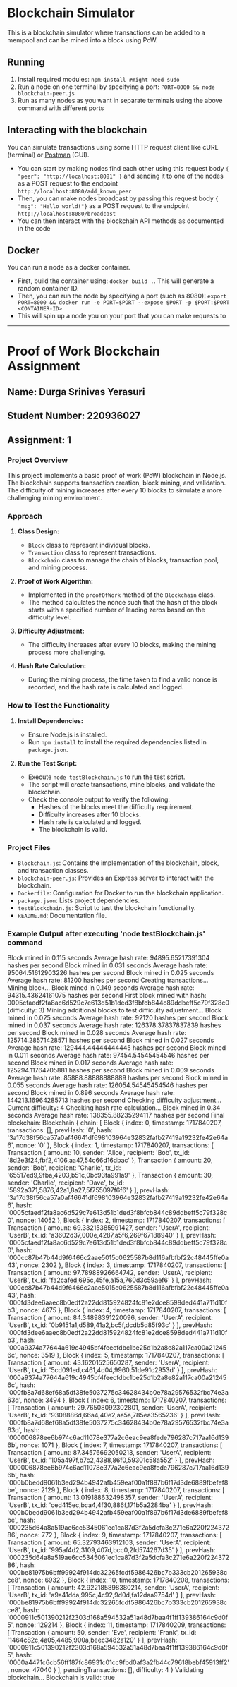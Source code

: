 # Blockchain Simulator

This is a blockchain simulator where transactions can be added to a mempool and can be mined into a block using PoW.

## Running

1. Install required modules: `npm install #might need sudo`
2. Run a node on one terminal by specifying a port: `PORT=8000 && node blockchain-peer.js`
3. Run as many nodes as you want in separate terminals using the above command with different ports

## Interacting with the blockchain

You can simulate transactions using some HTTP request client like cURL (terminal) or [Postman](https://www.postman.com/) (GUI).

- You can start by making nodes find each other using this request body `{ "peer": "http://localhost:8081" }` and sending it to one of the nodes as a POST request to the endpoint `http://localhost:8080/add_known_peer`
- Then, you can make nodes broadcast by passing this request body `{ "msg": "Hello world!"}` as a POST request to the endpoint `http://localhost:8080/broadcast`
- You can then interact with the blockchain API methods as documented in the code

## Docker

You can run a node as a docker container.

- First, build the container using: `docker build .`. This will generate a random container ID.
- Then, you can run the node by specifying a port (such as 8080): `export PORT=8000 && docker run -e PORT=$PORT --expose $PORT -p $PORT:$PORT <CONTAINER-ID>`
- This will spin up a node you on your port that you can make requests to

---

# Proof of Work Blockchain Assignment

## Name: Durga Srinivas Yerasuri

## Student Number: 220936027

## Assignment: 1

### Project Overview

This project implements a basic proof of work (PoW) blockchain in Node.js. The blockchain supports transaction creation, block mining, and validation. The difficulty of mining increases after every 10 blocks to simulate a more challenging mining environment.

### Approach

1. **Class Design:**

   - `Block` class to represent individual blocks.
   - `Transaction` class to represent transactions.
   - `Blockchain` class to manage the chain of blocks, transaction pool, and mining process.

2. **Proof of Work Algorithm:**

   - Implemented in the `proofOfWork` method of the `Blockchain` class.
   - The method calculates the nonce such that the hash of the block starts with a specified number of leading zeros based on the difficulty level.

3. **Difficulty Adjustment:**

   - The difficulty increases after every 10 blocks, making the mining process more challenging.

4. **Hash Rate Calculation:**
   - During the mining process, the time taken to find a valid nonce is recorded, and the hash rate is calculated and logged.

### How to Test the Functionality

1. **Install Dependencies:**

   - Ensure Node.js is installed.
   - Run `npm install` to install the required dependencies listed in `package.json`.

2. **Run the Test Script:**
   - Execute `node testBlockchain.js` to run the test script.
   - The script will create transactions, mine blocks, and validate the blockchain.
   - Check the console output to verify the following:
     - Hashes of the blocks meet the difficulty requirement.
     - Difficulty increases after 10 blocks.
     - Hash rate is calculated and logged.
     - The blockchain is valid.

### Project Files

- `Blockchain.js`: Contains the implementation of the blockchain, block, and transaction classes.
- `blockchain-peer.js`: Provides an Express server to interact with the blockchain.
- `Dockerfile`: Configuration for Docker to run the blockchain application.
- `package.json`: Lists project dependencies.
- `testBlockchain.js`: Script to test the blockchain functionality.
- `README.md`: Documentation file.

### Example Output after executing 'node testBlockchain.js' command

Block mined in 0.115 seconds
Average hash rate: 94895.65217391304 hashes per second
Block mined in 0.031 seconds
Average hash rate: 95064.51612903226 hashes per second
Block mined in 0.025 seconds
Average hash rate: 81200 hashes per second
Creating transactions...
Mining block...
Block mined in 0.149 seconds
Average hash rate: 94315.43624161075 hashes per second
First block mined with hash: 0005cfaedf2fa8ac6d529c7e613d51b1ded3f8bfcb844c89ddbeff5c79f328c0 (difficulty: 3)
Mining additional blocks to test difficulty adjustment...
Block mined in 0.025 seconds
Average hash rate: 92120 hashes per second
Block mined in 0.037 seconds
Average hash rate: 126378.37837837839 hashes per second
Block mined in 0.028 seconds
Average hash rate: 125714.28571428571 hashes per second
Block mined in 0.027 seconds
Average hash rate: 129444.44444444445 hashes per second
Block mined in 0.011 seconds
Average hash rate: 97454.54545454546 hashes per second
Block mined in 0.017 seconds
Average hash rate: 125294.11764705881 hashes per second
Block mined in 0.009 seconds
Average hash rate: 85888.88888888889 hashes per second
Block mined in 0.055 seconds
Average hash rate: 126054.54545454546 hashes per second
Block mined in 0.896 seconds
Average hash rate: 144213.16964285713 hashes per second
Checking difficulty adjustment...
Current difficulty: 4
Checking hash rate calculation...
Block mined in 0.34 seconds
Average hash rate: 138355.88235294117 hashes per second
Final blockchain:
Blockchain {
chain: [
Block {
index: 0,
timestamp: 1717840207,
transactions: [],
prevHash: '0',
hash: '3a17d38f56ca57a0af46641df698103964e32832fafb27419a19232fe42e64a6',
nonce: '0'
},
Block {
index: 1,
timestamp: 1717840207,
transactions: [
Transaction {
amount: 10,
sender: 'Alice',
recipient: 'Bob',
tx_id: '8d2e3f24,fbf2,4106,aa47,54c66d16dbac'
},
Transaction {
amount: 20,
sender: 'Bob',
recipient: 'Charlie',
tx_id: '65517ed9,9fba,4203,b51c,0bc93fa991a9'
},
Transaction {
amount: 30,
sender: 'Charlie',
recipient: 'Dave',
tx_id: '5892a371,5876,42a1,8a27,5f755097f6f6'
}
],
prevHash: '3a17d38f56ca57a0af46641df698103964e32832fafb27419a19232fe42e64a6',
hash: '0005cfaedf2fa8ac6d529c7e613d51b1ded3f8bfcb844c89ddbeff5c79f328c0',
nonce: 14052
},
Block {
index: 2,
timestamp: 1717840207,
transactions: [
Transaction {
amount: 69.33215385991427,
sender: 'UserA',
recipient: 'UserB',
tx_id: 'a3602d37,000e,4287,a5f6,269f67188940'
}
],
prevHash: '0005cfaedf2fa8ac6d529c7e613d51b1ded3f8bfcb844c89ddbeff5c79f328c0',
hash: '000cc87b47b44d9f6466c2aae5015c0625587b8d116afbfbf22c48445ffe0a43',
nonce: 2302
},
Block {
index: 3,
timestamp: 1717840207,
transactions: [
Transaction {
amount: 97.78988926664742,
sender: 'UserA',
recipient: 'UserB',
tx_id: 'fa2cafed,695c,45fe,a15a,760d3c59aef6'
}
],
prevHash: '000cc87b47b44d9f6466c2aae5015c0625587b8d116afbfbf22c48445ffe0a43',
hash: '000fd3dee6aaec8b0edf2a22dd815924824fc81e2dce8598ded441a711d10fb3',
nonce: 4675
},
Block {
index: 4,
timestamp: 1717840207,
transactions: [
Transaction {
amount: 84.34898391220096,
sender: 'UserA',
recipient: 'UserB',
tx_id: '0b9151a1,d589,41a2,bc5f,dcdb5d85f93c'
}
],
prevHash: '000fd3dee6aaec8b0edf2a22dd815924824fc81e2dce8598ded441a711d10fb3',
hash: '000a9374a77644a619c4945bf4feecfdbc1be25d1b2a8e82a117ca00a212456c',
nonce: 3519
},
Block {
index: 5,
timestamp: 1717840207,
transactions: [
Transaction {
amount: 43.16201525650287,
sender: 'UserA',
recipient: 'UserB',
tx_id: '5cd091ed,c461,4d04,9960,51de91c2953d'
}
],
prevHash: '000a9374a77644a619c4945bf4feecfdbc1be25d1b2a8e82a117ca00a212456c',
hash: '000fb8a7d68ef68a5df38fe5037275c34628434b0e78a29576532fbc74e3a63d',
nonce: 3494
},
Block {
index: 6,
timestamp: 1717840207,
transactions: [
Transaction {
amount: 29.76508092302801,
sender: 'UserA',
recipient: 'UserB',
tx_id: '9308886d,66a4,40e2,aa5a,785ea3565236'
}
],
prevHash: '000fb8a7d68ef68a5df38fe5037275c34628434b0e78a29576532fbc74e3a63d',
hash: '000006878ee6b974c6ad11078e377a2c6eac9ea8fede796287c717aa16d1396b',
nonce: 1071
},
Block {
index: 7,
timestamp: 1717840207,
transactions: [
Transaction {
amount: 87.34576692050213,
sender: 'UserA',
recipient: 'UserB',
tx_id: '105a497f,b7c2,4388,86f0,59301c58a552'
}
],
prevHash: '000006878ee6b974c6ad11078e377a2c6eac9ea8fede796287c717aa16d1396b',
hash: '000b0bedd9061b3ed294b4942afb459eaf00a1f897b6f17d3de6889fbefef8be',
nonce: 2129
},
Block {
index: 8,
timestamp: 1717840207,
transactions: [
Transaction {
amount: 13.019188632498357,
sender: 'UserA',
recipient: 'UserB',
tx_id: 'ced415ec,bca4,4f30,886f,171b5a2284ba'
}
],
prevHash: '000b0bedd9061b3ed294b4942afb459eaf00a1f897b6f17d3de6889fbefef8be',
hash: '000235d64a8a519ae6cc5345061ec1ca87d3f2a5dcfa3c271e6a220f22437286',
nonce: 772
},
Block {
index: 9,
timestamp: 1717840207,
transactions: [
Transaction {
amount: 65.32793463912103,
sender: 'UserA',
recipient: 'UserB',
tx_id: '995af4d2,3109,407d,bcc0,2fd574267d35'
}
],
prevHash: '000235d64a8a519ae6cc5345061ec1ca87d3f2a5dcfa3c271e6a220f22437286',
hash: '000be81975b6bff99924f914dc32265fcdf5986426bc7b333cb201265938cce8',
nonce: 6932
},
Block {
index: 10,
timestamp: 1717840208,
transactions: [
Transaction {
amount: 42.922185898380214,
sender: 'UserA',
recipient: 'UserB',
tx_id: 'a9a41dda,995c,4c92,9d0d,fa12daa9754d'
}
],
prevHash: '000be81975b6bff99924f914dc32265fcdf5986426bc7b333cb201265938cce8',
hash: '0000911c501390212f2303d168a594532a51a48d7baa4f1ff139386164c9d0f5',
nonce: 129214
},
Block {
index: 11,
timestamp: 1717840209,
transactions: [
Transaction {
amount: 50,
sender: 'Eve',
recipient: 'Frank',
tx_id: '1464c82c,4a05,4485,900a,beec3482a120'
}
],
prevHash: '0000911c501390212f2303d168a594532a51a48d7baa4f1ff139386164c9d0f5',
hash: '0000a4471c6cb56ff187fc86931c01cc9fbd0af3a2fb44c79618bebf45913ff2',
nonce: 47040
}
],
pendingTransactions: [],
difficulty: 4
}
Validating blockchain...
Blockchain is valid: true

